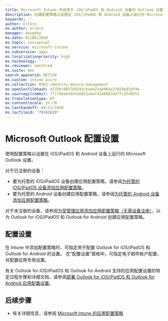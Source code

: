 ```yaml
---
title: Microsoft Intune 中适用于 iOS/iPadOS 和 Android 设备的 Outlook 设置
description: 创建配置策略以设置在 iOS/iPadOS 和 Android 设备上运行的 Microsoft Outlook 设置。
keywords: ''
author: Erikre
ms.author: erikre
manager: dougeby
ms.date: 01/06/2020
ms.topic: conceptual
ms.service: microsoft-intune
ms.subservice: apps
ms.localizationpriority: high
ms.technology: ''
ms.reviewer: smithre4
ms.suite: ems
search.appverid: MET150
ms.custom: intune-azure
ms.collection: M365-identity-device-management
ms.openlocfilehash: d2359c085785593cbeda23ab964a1f029e85df9e
ms.sourcegitcommit: 7f17d6eb9dd41b031a6af4148863d2ffc4f49551
ms.translationtype: HT
ms.contentlocale: zh-CN
ms.lasthandoff: 04/21/2020
ms.locfileid: "79342629"
---
```

# <a name="microsoft-outlook-configuration-settings"></a>Microsoft Outlook 配置设置 

使用配置策略以设置在 iOS/iPadOS 和 Android 设备上运行的 Microsoft Outlook 设置。 

对于已注册的设备：
- 要为托管的 iOS/iPadOS 设备创建应用配置策略，请参阅[为托管的 iOS/iPadOS 设备添加应用配置策略](app-configuration-policies-use-ios.md)。 
- 要为托管的 Android 设备创建应用配置策略，请参阅[为托管的 Android 设备添加应用配置策略](app-configuration-policies-use-android.md)。 

对于未注册的设备，请参阅[为受管理应用添加应用配置策略（无需设备注册）](app-configuration-policies-managed-app.md)，以为 Outlook for iOS/iPadOS 和 Outlook for Android 创建应用配置策略。

## <a name="configuration-settings"></a>配置设置

在 Intune 中添加配置策略时，可指定用于配置 Outlook for iOS/iPadOS 和 Outlook for Android 的设置。 在“配置设置”窗格中，可指定电子邮件帐户配置，并配置应用专用设置。

有关 Outlook for iOS/iPadOS 和 Outlook for Android 支持的应用配置设置的特定过程步骤和详细文档，请参阅[部署 Outlook for iOS/iPadOS 和 Outlook for Android 应用配置设置](https://docs.microsoft.com/exchange/clients-and-mobile-in-exchange-online/outlook-for-ios-and-android/outlook-for-ios-and-android-configuration-with-microsoft-intune)。

## <a name="next-steps"></a>后续步骤

- 有关详细信息，请参阅 [Microsoft Intune 的应用配置策略](app-configuration-policies-overview.md)
